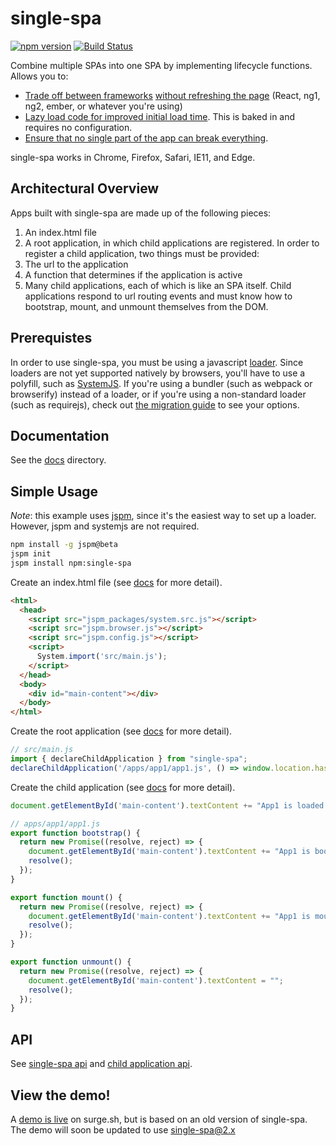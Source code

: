 # single-spa
[![npm version](https://img.shields.io/npm/v/single-spa.svg?style=flat-square)](https://www.npmjs.org/package/single-spa)
[![Build Status](https://img.shields.io/travis/CanopyTax/single-spa.svg?style=flat-square)](https://travis-ci.org/CanopyTax/single-spa)

Combine multiple SPAs into one SPA by implementing lifecycle functions. Allows you to:
- [Trade off between frameworks](/docs/single-spa-ecosystem.md#help-for-frameworks) [without refreshing the page](/docs/child-applications.md)
  (React, ng1, ng2, ember, or whatever you're using)
- [Lazy load code for improved initial load time](/docs/child-applications.md#load). This is baked in and requires no configuration.
- [Ensure that no single part of the app can break everything](/docs/application-blast-radius.md).

single-spa works in Chrome, Firefox, Safari, IE11, and Edge.

## Architectural Overview
Apps built with single-spa are made up of the following pieces:

1. An index.html file
1. A root application, in which child applications are registered. In order to register a child application, two things must be provided:
  1. The url to the application
  1. A function that determines if the application is active
1. Many child applications, each of which is like an SPA itself. Child applications respond to url routing events and must know how to bootstrap, mount, and unmount themselves from the DOM.

## Prerequistes
In order to use single-spa, you must be using a javascript [loader](https://github.com/whatwg/loader). Since loaders are not yet supported natively by browsers, you'll have to use a polyfill, such as [SystemJS](https://github.com/systemjs/systemjs).
If you're using a bundler (such as webpack or browserify) instead of a loader, or if you're using a non-standard loader (such as requirejs), check out [the migration guide](/docs/migrating-existing-spas.md)
to see your options.

## Documentation
See the [docs](/docs) directory.

## Simple Usage
*Note*: this example uses [jspm](https://github.com/jspm/jspm-cli), since it's the easiest way to set up a loader. However, jspm and systemjs are not required.
```bash
npm install -g jspm@beta
jspm init
jspm install npm:single-spa
```

Create an index.html file (see [docs](/docs/root-application.md#indexhtml-file) for more detail).
```html
<html>
  <head>
    <script src="jspm_packages/system.src.js"></script>
    <script src="jspm.browser.js"></script>
    <script src="jspm.config.js"></script>
    <script>
      System.import('src/main.js');
    </script>
  </head>
  <body>
    <div id="main-content"></div>
  </body>
</html>
```

Create the root application (see [docs](/docs/root-application.md) for more detail).
```js
// src/main.js
import { declareChildApplication } from "single-spa";
declareChildApplication('/apps/app1/app1.js', () => window.location.hash === '');
```

Create the child application (see [docs](/docs/child-applications.md) for more detail).
```js
document.getElementById('main-content').textContent += "App1 is loaded.";

// apps/app1/app1.js
export function bootstrap() {
  return new Promise((resolve, reject) => {
    document.getElementById('main-content').textContent += "App1 is bootstrapped.";
    resolve();
  });
}

export function mount() {
  return new Promise((resolve, reject) => {
    document.getElementById('main-content').textContent += "App1 is mounted!";
    resolve();
  });
}

export function unmount() {
  return new Promise((resolve, reject) => {
    document.getElementById('main-content').textContent = "";
    resolve();
  });
}
```

## API
See [single-spa api](/docs/single-spa-api.md) and [child application api](/docs/child-applications.md#child-application-lifecycle).

## View the demo!
A [demo is live](http://single-spa.surge.sh) on surge.sh, but is based on an old version of single-spa. The demo will soon be updated to use single-spa@2.x
